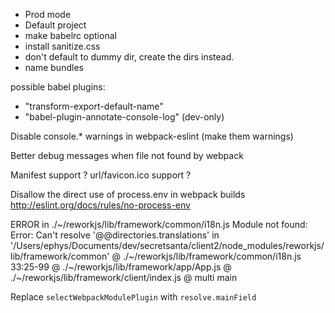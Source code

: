 - Prod mode
- Default project
- make babelrc optional
- install sanitize.css
- don't default to dummy dir, create the dirs instead.
- name bundles

possible babel plugins:
- "transform-export-default-name"
- "babel-plugin-annotate-console-log" (dev-only)

Disable console.* warnings in webpack-eslint (make them warnings)

Better debug messages when file not found by webpack

Manifest support ?
url/favicon.ico support ?

Disallow the direct use of process.env in webpack builds
http://eslint.org/docs/rules/no-process-env

ERROR in ./~/reworkjs/lib/framework/common/i18n.js
Module not found: Error: Can't resolve '@@directories.translations' in '/Users/ephys/Documents/dev/secretsanta/client2/node_modules/reworkjs/lib/framework/common'
 @ ./~/reworkjs/lib/framework/common/i18n.js 33:25-99
 @ ./~/reworkjs/lib/framework/app/App.js
 @ ./~/reworkjs/lib/framework/client/index.js
 @ multi main

Replace `selectWebpackModulePlugin` with `resolve.mainField`
